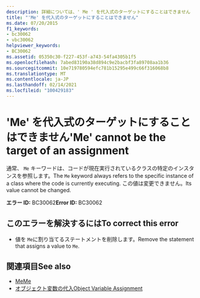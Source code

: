 ```yaml
---
description: 詳細については、' Me ' を代入式のターゲットにすることはできません
title: "'Me' を代入式のターゲットにすることはできません"
ms.date: 07/20/2015
f1_keywords:
- bc30062
- vbc30062
helpviewer_keywords:
- BC30062
ms.assetid: 05350c30-f227-453f-a743-54fa4305b1f5
ms.openlocfilehash: 7abed83190a38d894c9e2bacbf3fa89708aa1b36
ms.sourcegitcommit: 10e719780594efc781b15295e499c66f316068b8
ms.translationtype: MT
ms.contentlocale: ja-JP
ms.lasthandoff: 02/14/2021
ms.locfileid: "100429183"
---
```

# <a name="me-cannot-be-the-target-of-an-assignment"></a><span data-ttu-id="fbee8-103">'Me' を代入式のターゲットにすることはできません</span><span class="sxs-lookup"><span data-stu-id="fbee8-103">'Me' cannot be the target of an assignment</span></span>

<span data-ttu-id="fbee8-104">通常、 `Me` キーワードは、コードが現在実行されているクラスの特定のインスタンスを参照します。</span><span class="sxs-lookup"><span data-stu-id="fbee8-104">The `Me` keyword always refers to the specific instance of a class where the code is currently executing.</span></span> <span data-ttu-id="fbee8-105">この値は変更できません。</span><span class="sxs-lookup"><span data-stu-id="fbee8-105">Its value cannot be changed.</span></span>  
  
 <span data-ttu-id="fbee8-106">**エラー ID:** BC30062</span><span class="sxs-lookup"><span data-stu-id="fbee8-106">**Error ID:** BC30062</span></span>  
  
## <a name="to-correct-this-error"></a><span data-ttu-id="fbee8-107">このエラーを解決するには</span><span class="sxs-lookup"><span data-stu-id="fbee8-107">To correct this error</span></span>  
  
- <span data-ttu-id="fbee8-108">値を `Me`に割り当てるステートメントを削除します。</span><span class="sxs-lookup"><span data-stu-id="fbee8-108">Remove the statement that assigns a value to `Me`.</span></span>  
  
## <a name="see-also"></a><span data-ttu-id="fbee8-109">関連項目</span><span class="sxs-lookup"><span data-stu-id="fbee8-109">See also</span></span>

- [<span data-ttu-id="fbee8-110">Me</span><span class="sxs-lookup"><span data-stu-id="fbee8-110">Me</span></span>](../programming-guide/program-structure/me-my-mybase-and-myclass.md#me)
- [<span data-ttu-id="fbee8-111">オブジェクト変数の代入</span><span class="sxs-lookup"><span data-stu-id="fbee8-111">Object Variable Assignment</span></span>](../programming-guide/language-features/variables/object-variable-assignment.md)
